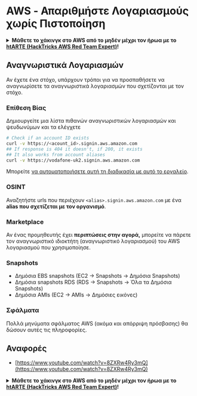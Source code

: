 # AWS - Απαριθμήστε Λογαριασμούς χωρίς Πιστοποίηση

<details>

<summary><strong>Μάθετε το χάκινγκ στο AWS από το μηδέν μέχρι τον ήρωα με το</strong> <a href="https://training.hacktricks.xyz/courses/arte"><strong>htARTE (HackTricks AWS Red Team Expert)</strong></a><strong>!</strong></summary>

Άλλοι τρόποι υποστήριξης του HackTricks:

* Αν θέλετε να δείτε την **εταιρεία σας να διαφημίζεται στο HackTricks** ή να **κατεβάσετε το HackTricks σε μορφή PDF** ελέγξτε τα [**ΣΧΕΔΙΑ ΣΥΝΔΡΟΜΗΣ**](https://github.com/sponsors/carlospolop)!
* Αποκτήστε το [**επίσημο PEASS & HackTricks swag**](https://peass.creator-spring.com)
* Ανακαλύψτε [**την Οικογένεια PEASS**](https://opensea.io/collection/the-peass-family), τη συλλογή μας από αποκλειστικά [**NFTs**](https://opensea.io/collection/the-peass-family)
* **Εγγραφείτε στη** 💬 [**ομάδα Discord**](https://discord.gg/hRep4RUj7f) ή στη [**ομάδα τηλεγραφήματος**](https://t.me/peass) ή **ακολουθήστε** μας στο **Twitter** 🐦 [**@hacktricks_live**](https://twitter.com/hacktricks_live)**.**
* **Μοιραστείτε τα χάκινγκ κόλπα σας υποβάλλοντας PRs στα** [**HackTricks**](https://github.com/carlospolop/hacktricks) και [**HackTricks Cloud**](https://github.com/carlospolop/hacktricks-cloud) αποθετήρια του github.

</details>

## Αναγνωριστικά Λογαριασμών

Αν έχετε ένα στόχο, υπάρχουν τρόποι για να προσπαθήσετε να αναγνωρίσετε τα αναγνωριστικά λογαριασμών που σχετίζονται με τον στόχο.

### Επίθεση Βίας

Δημιουργείτε μια λίστα πιθανών αναγνωριστικών λογαριασμών και ψευδωνύμων και τα ελέγχετε
```bash
# Check if an account ID exists
curl -v https://<acount_id>.signin.aws.amazon.com
## If response is 404 it doesn't, if 200, it exists
## It also works from account aliases
curl -v https://vodafone-uk2.signin.aws.amazon.com
```
Μπορείτε [να αυτοματοποιήσετε αυτή τη διαδικασία με αυτό το εργαλείο](https://github.com/dagrz/aws\_pwn/blob/master/reconnaissance/validate\_accounts.py).

### OSINT

Αναζητήστε urls που περιέχουν `<alias>.signin.aws.amazon.com` με ένα **alias που σχετίζεται με τον οργανισμό**.

### Marketplace

Αν ένας προμηθευτής έχει **περιπτώσεις στην αγορά,** μπορείτε να πάρετε τον αναγνωριστικό ιδιοκτήτη (αναγνωριστικό λογαριασμού) του AWS λογαριασμού που χρησιμοποίησε.

### Snapshots

* Δημόσια EBS snapshots (EC2 -> Snapshots -> Δημόσια Snapshots)
* Δημόσια snapshots RDS (RDS -> Snapshots -> Όλα τα Δημόσια Snapshots)
* Δημόσια AMIs (EC2 -> AMIs -> Δημόσιες εικόνες)

### Σφάλματα

Πολλά μηνύματα σφάλματος AWS (ακόμα και απόρριψη πρόσβασης) θα δώσουν αυτές τις πληροφορίες.

## Αναφορές

* [https://www.youtube.com/watch?v=8ZXRw4Ry3mQ](https://www.youtube.com/watch?v=8ZXRw4Ry3mQ)

<details>

<summary><strong>Μάθετε το χάκινγκ στο AWS από το μηδέν μέχρι τον ήρωα με το</strong> <a href="https://training.hacktricks.xyz/courses/arte"><strong>htARTE (HackTricks AWS Red Team Expert)</strong></a><strong>!</strong></summary>

Άλλοι τρόποι υποστήριξης του HackTricks:

* Αν θέλετε να δείτε την **εταιρεία σας διαφημισμένη στο HackTricks** ή να **κατεβάσετε το HackTricks σε PDF** ελέγξτε τα [**ΣΧΕΔΙΑ ΣΥΝΔΡΟΜΗΣ**](https://github.com/sponsors/carlospolop)!
* Αποκτήστε το [**επίσημο PEASS & HackTricks swag**](https://peass.creator-spring.com)
* Ανακαλύψτε [**Την Οικογένεια PEASS**](https://opensea.io/collection/the-peass-family), τη συλλογή μας από αποκλειστικά [**NFTs**](https://opensea.io/collection/the-peass-family)
* **Εγγραφείτε στη** 💬 [**ομάδα Discord**](https://discord.gg/hRep4RUj7f) ή στη [**ομάδα τηλεγράφου**](https://t.me/peass) ή **ακολουθήστε** μας στο **Twitter** 🐦 [**@hacktricks_live**](https://twitter.com/hacktricks_live)**.**
* **Μοιραστείτε τα χάκινγκ κόλπα σας υποβάλλοντας PRs στα** [**HackTricks**](https://github.com/carlospolop/hacktricks) και [**HackTricks Cloud**](https://github.com/carlospolop/hacktricks-cloud) αποθετήρια του github.

</details>
